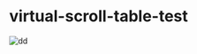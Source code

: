 # virtual-scroll-table-test

![dd](https://cdn.jsdelivr.net/gh/yxw007/BlogPicBed@master//img/20220330184926.jpg)
